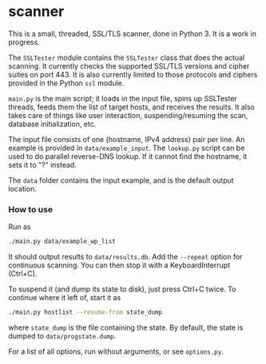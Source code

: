# scanner

This is a small, threaded, SSL/TLS scanner, done in Python 3. It is a work in
progress.

The `SSLTester` module contains the `SSLTester` class that does the actual
scanning. It currently checks the supported SSL/TLS versions and cipher suites
on port 443. It is also currently limited to those protocols and ciphers
provided in the Python `ssl` module.

`main.py` is the main script; it loads in the input file, spins up SSLTester
threads, feeds them the list of target hosts, and receives the results. It also
takes care of things like user interaction, suspending/resuming the scan,
database initialization, etc.

The input file consists of one (hostname, IPv4 address) pair per line. An
example is provided in `data/example_input`. The `lookup.py` script can be used
to do parallel reverse-DNS lookup. If it cannot find the hostname, it sets it
to "?" instead. 

The `data` folder contains the input example, and is the default output
location.

### How to use
Run as
```bash
./main.py data/example_wp_list
```
It should output results to `data/results.db`. Add the `--repeat` option for
continuous scanning. You can then stop it with a KeyboardInterrupt (Ctrl+C).

To suspend it (and dump its state to disk), just press Ctrl+C twice.
To continue where it left of, start it as
```bash
./main.py hostlist --resume-from state_dump
```
where `state_dump` is the file containing the state. By default, the state is
dumped to `data/progstate.dump`.

For a list of all options, run without arguments, or see `options.py`.
